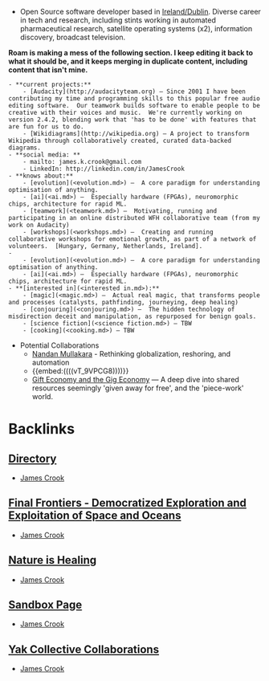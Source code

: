 - Open Source software developer based in [Ireland/Dublin](<Ireland/Dublin.md>). Diverse career in tech and research, including stints working in automated pharmaceutical research, satellite operating systems (x2), information discovery, broadcast television.  

**Roam is making a mess of the following section.  I keep editing it back to what it should be, and it keeps merging in duplicate content, including content that isn't mine.**

    - **current projects:**
        - [Audacity](http://audacityteam.org) — Since 2001 I have been contributing my time and programming skills to this popular free audio editing software.  Our teamwork builds software to enable people to be creative with their voices and music.  We're currently working on version 2.4.2, blending work that 'has to be done' with features that are fun for us to do.  
        - [Wikidiagrams](http://wikipedia.org) — A project to transform Wikipedia through collaboratively created, curated data-backed diagrams.
    - **social media: **
        - mailto: james.k.crook@gmail.com
        - LinkedIn: http://linkedin.com/in/JamesCrook
    - **knows about:**
        - [evolution](<evolution.md>) —  A core paradigm for understanding optimisation of anything.  
        - [ai](<ai.md>) —  Especially hardware (FPGAs), neuromorphic chips, architecture for rapid ML.
        - [teamwork](<teamwork.md>) —  Motivating, running and participating in an online distributed WFH collaborative team (from my work on Audacity)
        - [workshops](<workshops.md>) —  Creating and running collaborative workshops for emotional growth, as part of a network of volunteers.  [Hungary, Germany, Netherlands, Ireland].
    - 
        - [evolution](<evolution.md>) —  A core paradigm for understanding optimisation of anything.  
        - [ai](<ai.md>) —  Especially hardware (FPGAs), neuromorphic chips, architecture for rapid ML.
    - **[interested in](<interested in.md>):**
        - [magic](<magic.md>) —  Actual real magic, that transforms people and processes (catalysts, pathfinding, journeying, deep healing)
        - [conjouring](<conjouring.md>) —  The hidden technology of misdirection deceit and manipulation, as repurposed for benign goals.
        - [science fiction](<science fiction.md>) — TBW
        - [cooking](<cooking.md>) — TBW
- Potential Collaborations
    - [Nandan Mullakara](<Nandan Mullakara.md>) - Rethinking globalization, reshoring, and automation
    - {{embed:((((vT_9VPCG8))))}}
    - [Gift Economy and the Gig Economy](<Gift Economy and the Gig Economy.md>)  —  A deep dive into shared resources seemingly 'given away for free', and the 'piece-work' world.  

# Backlinks
## [Directory](<Directory.md>)
- [James Crook](<James Crook.md>)

## [Final Frontiers - Democratized Exploration and Exploitation of Space and Oceans](<Final Frontiers - Democratized Exploration and Exploitation of Space and Oceans.md>)
- [James Crook](<James Crook.md>)

## [Nature is Healing](<Nature is Healing.md>)
- [James Crook](<James Crook.md>)

## [Sandbox Page](<Sandbox Page.md>)
- [James Crook](<James Crook.md>)

## [Yak Collective Collaborations](<Yak Collective Collaborations.md>)
- [James Crook](<James Crook.md>)

